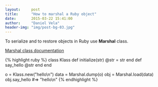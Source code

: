 ```yaml
---
layout:     post
title:      "How to marshal a Ruby object"
date:       2015-03-22 15:41:00
author:     "Daniel Vela"
header-img: "img/post-bg-03.jpg"
---
```



To serialize and to restore objects in Ruby use **Marshal** class.

[Marshal class documentation](http://ruby-doc.org/core-1.9.3/Marshal.html)

{% highlight ruby %}
class Klass
  def initialize(str)
    @str = str
  end
  def say_hello
    @str
  end
end


o = Klass.new("hello\n")
data = Marshal.dump(o)
obj = Marshal.load(data)
obj.say_hello  #=> "hello\n"
{% endhighlight %}